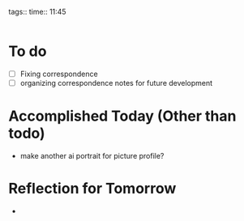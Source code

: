 tags:: 
time:: 11:45

```wakatime
```


# To do
- [ ] Fixing correspondence
- [ ] organizing correspondence notes for future development

# Accomplished Today (Other than todo)
- make another ai portrait for picture profile?

# Reflection for Tomorrow
- 